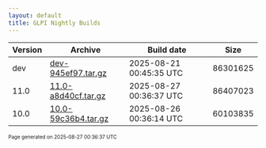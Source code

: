 ```yaml
---
layout: default
title: GLPI Nightly Builds
---
```


Version|Archive|Build date|Size
---|---|---|---
dev|[dev-945ef97.tar.gz](dev-945ef97.tar.gz)|2025-08-21 00:45:35 UTC|86301625
11.0|[11.0-a8d40cf.tar.gz](11.0-a8d40cf.tar.gz)|2025-08-27 00:36:37 UTC|86407023
10.0|[10.0-59c36b4.tar.gz](10.0-59c36b4.tar.gz)|2025-08-26 00:36:14 UTC|60103835

<font size="1">Page generated on 2025-08-27 00:36:37 UTC</font>
